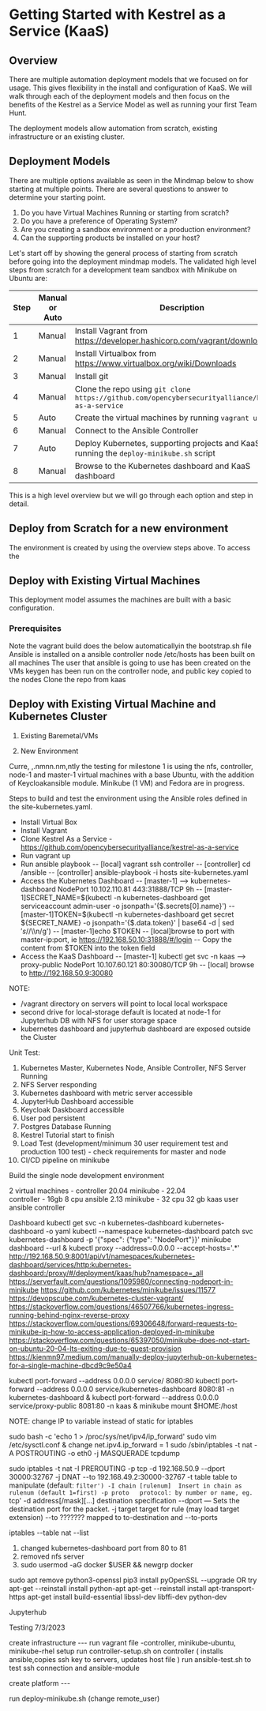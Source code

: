 # Getting Started with Kestrel as a Service (KaaS)

## Overview

There are multiple automation deployment models that we focused on for usage. This gives flexibility in the install and configuration of KaaS.  We will walk through each of the deployment models and then focus on the benefits of the Kestrel as a Service Model as well as running your first Team Hunt.

The deployment models allow automation from scratch, existing infrastructure or an existing cluster.

## Deployment Models

There are multiple options available as seen in the Mindmap below to show starting at multiple points.  There are several questions to answer to determine your starting point.

1. Do you have Virtual Machines Running or starting from scratch?
2. Do you have a preference of Operating System?
3. Are you creating a sandbox environment or a production environment?
4. Can the supporting products be installed on your host?

Let's start off by showing the general process of starting from scratch before going into the deployment mindmap models.  The validated high level steps from scratch for a development team sandbox with Minikube on Ubuntu are:

| Step | Manual or Auto | Description |
| --- | --- | --- |
| 1 | Manual | Install Vagrant from https://developer.hashicorp.com/vagrant/downloads |
| 2 | Manual | Install Virtualbox from https://www.virtualbox.org/wiki/Downloads |
| 3 | Manual | Install git |
| 4 | Manual | Clone the repo using `git clone https://github.com/opencybersecurityalliance/kestrel-as-a-service` |
| 5 | Auto | Create the virtual machines by running `vagrant up` |
| 6 | Manual | Connect to the Ansible Controller |
| 7 | Auto | Deploy Kubernetes, supporting projects and KaaS by running the `deploy-minikube.sh` script |
| 8 | Manual | Browse to the Kubernetes dashboard and KaaS dashboard |

This is a high level overview but we will go through each option and step in detail.

## Deploy from Scratch for a new environment

The environment is created by using the overview steps above.  To access the 

## Deploy with Existing Virtual Machines

This deployment model assumes the machines are built with a basic configuration.

### Prerequisites

Note the vagrant build does the below automaticallyin the bootstrap.sh file
Ansible is installed on a ansible controller node 
/etc/hosts has been built on all machines
The user that ansible is going to use has been created on the VMs
keygen has been run on the controller node, and public key copied to the nodes
Clone the repo from kaas

## Deploy with Existing Virtual Machine and Kubernetes Cluster



1. Existing Baremetal/VMs

2. New Environment


Curre, ,.nmnn.nm,ntly the testing for milestone 1 is using the nfs, controller, node-1 and master-1 virtual machines with a base Ubuntu, with the addition of Keycloakansible module. Minikube (1 VM) and Fedora are in progress.

Steps to build and test the environment using the Ansible roles defined in the site-kubernetes.yaml.

- Install Virtual Box 
- Install Vagrant 
- Clone Kestrel As a Service - https://github.com/opencybersecurityalliance/kestrel-as-a-service 
- Run vagrant up 
- Run ansible playbook 
-- [local] vagrant ssh controller
-- [controller] cd /ansible
-- [controller] ansible-playbook -i hosts site-kubernetes.yaml 
- Access the Kubernetes Dashboard
-- [master-1] --> kubernetes-dashboard        NodePort    10.102.110.81   <none>        443:31888/TCP   9h
-- [master-1]SECRET_NAME=$(kubectl -n kubernetes-dashboard get serviceaccount admin-user -o jsonpath='{$.secrets[0].name}')
-- [master-1]TOKEN=$(kubectl -n kubernetes-dashboard get secret ${SECRET_NAME} -o jsonpath='{$.data.token}' | base64 -d | sed $'s/$/\\\n/g')
-- [master-1]echo $TOKEN
-- [local]browse to port with master-ip:port, ie https://192.168.50.10:31888/#/login
-- Copy the content from $TOKEN into the token field
- Access the KaaS Dashboard
-- [master-1] kubectl get svc -n kaas --> proxy-public   NodePort    10.107.60.121    <none>        80:30080/TCP   9h
-- [local] browse to http://192.168.50.9:30080

NOTE: 
- /vagrant directory on servers will point to local local workspace
- second drive for local-storage default is located at node-1 for Jupyterhub DB with NFS for user storage space
- kubernetes dashboard and jupyterhub dashboard are exposed outside the Cluster

Unit Test:
1. Kubernetes Master, Kubernetes Node, Ansible Controller, NFS Server Running
2. NFS Server responding
3. Kubernetes dashboard with metric server accessible
4. JupyterHub Dashboard accessible
5. Keycloak Daskboard accessible
6. User pod persistent
7. Postgres Database Running
8. Kestrel Tutorial start to finish
9. Load Test (development/minimum 30 user requirement test and production 100 test) - check requirements for master and node
10. CI/CD pipeline on minikube

Build the single node development environment

2 virtual machines - controller 20.04 minikube - 22.04\
controller - 16gb 8 cpu ansible 2.13
minikube - 32 cpu 32 gb
kaas user ansible controller

Dashboard
 kubectl get svc -n kubernetes-dashboard kubernetes-dashboard -o yaml
kubectl --namespace kubernetes-dashboard patch svc kubernetes-dashboard -p '{"spec": {"type": "NodePort"}}'
minikube dashboard --url &
kubectl proxy --address=0.0.0.0 --accept-hosts='.*'
http://192.168.50.9:8001/api/v1/namespaces/kubernetes-dashboard/services/http:kubernetes-dashboard:/proxy/#/deployment/kaas/hub?namespace=_all
https://serverfault.com/questions/1095980/connecting-nodeport-in-minikube
https://github.com/kubernetes/minikube/issues/11577
https://devopscube.com/kubernetes-cluster-vagrant/
https://stackoverflow.com/questions/46507766/kubernetes-ingress-running-behind-nginx-reverse-proxy
https://stackoverflow.com/questions/69306648/forward-requests-to-minikube-ip-how-to-access-application-deployed-in-minikube
https://stackoverflow.com/questions/65397050/minikube-does-not-start-on-ubuntu-20-04-lts-exiting-due-to-guest-provision
https://kienmn97.medium.com/manually-deploy-jupyterhub-on-kubernetes-for-a-single-machine-dbcd9c9e50a4

kubectl port-forward --address 0.0.0.0 service/<service-name> 8080:80
kubectl port-forward --address 0.0.0.0 service/kubernetes-dashboard 8080:81 -n kubernetes-dashboard & kubectl port-forward --address 0.0.0.0 service/proxy-public 8081:80 -n kaas &
minikube mount $HOME:/host



NOTE: change IP to variable instead of static for iptables


sudo bash -c 'echo 1 > /proc/sys/net/ipv4/ip_forward'
sudo vim /etc/sysctl.conf & change net.ipv4.ip_forward = 1
sudo /sbin/iptables -t nat -A POSTROUTING -o eth0 -j MASQUERADE
tcpdump

sudo iptables -t nat -I PREROUTING -p tcp -d 192.168.50.9 --dport 30000:32767 -j DNAT --to 192.168.49.2:30000-32767
-t table        table to manipulate (default: `filter')
-I chain [rulenum]  Insert in chain as rulenum (default 1=first)
-p proto   protocol: by number or name, eg. `tcp'
-d address[/mask][...]  destination specification
--dport — Sets the destination port for the packet.
-j target  target for rule (may load target extension)
--to ???????  mapped to to-destination and --to-ports

iptables --table nat --list


1. changed kubernetes-dashboard port from 80 to 81
2. removed nfs server
3. sudo usermod -aG docker $USER && newgrp docker

sudo apt remove python3-openssl
pip3 install pyOpenSSL --upgrade
OR try
apt-get --reinstall install python-apt
apt-get --reinstall install apt-transport-https
apt-get install build-essential libssl-dev libffi-dev python-dev


Jupyterhub


Testing 7/3/2023

create infrastructure ---
run vagrant file
-controller, minikube-ubuntu, minikube-rhel setup
run controller-setup.sh on controller ( installs ansible,copies ssh key to servers, updates host file )
run ansible-test.sh to test ssh connection and ansible-module

create platform ---

run deploy-minikube.sh (change remote_user)